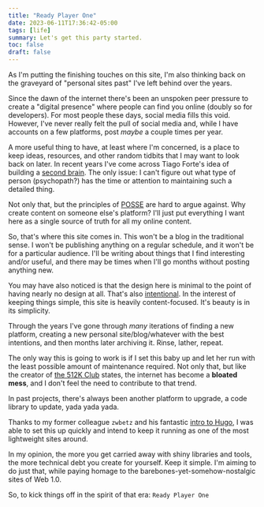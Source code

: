```yaml
---
title: "Ready Player One"
date: 2023-06-11T17:36:42-05:00
tags: [life]
summary: Let's get this party started.
toc: false
draft: false
---
```


As I'm putting the finishing touches on this site, I'm also thinking back on the graveyard of "personal sites past" I've left behind over the years. 

Since the dawn of the internet there's been an unspoken peer pressure to create a "digital presence" where people can find you online (doubly so for developers). For most people these days, social media fills this void. However, I've never really felt the pull of social media and, while I have accounts on a few platforms, post *maybe* a couple times per year.

A more useful thing to have, at least where I'm concerned, is a place to keep ideas, resources, and other random tidbits that I may want to look back on later. In recent years I've come across Tiago Forte's idea of building a [second brain](https://fortelabs.com/blog/basboverview/). The only issue: I can't figure out what type of person (psychopath?) has the time or attention to maintaining such a detailed thing.

Not only that, but the principles of [POSSE](https://indieweb.org/POSSE) are hard to argue against. Why create content on someone else's platform? I'll just put everything I want here as a single source of truth for all my online content.

So, that's where this site comes in. This won't be a blog in the traditional sense. I won't be publishing anything on a regular schedule, and it won't be for a particular audience. I'll be writing about things that I find interesting and/or useful, and there may be times when I'll go months without posting anything new.

You may have also noticed is that the design here is minimal to the point of having nearly no design at all. That's also [intentional](https://thewebisfucked.com/). In the interest of keeping things simple, this site is heavily content-focused. It's beauty is in its simplicity.

Through the years I've gone through *many* iterations of finding a new platform, creating a new personal site/blog/whatever with the best intentions, and then months later archiving it. Rinse, lather, repeat.

The only way this is going to work is if I set this baby up and let her run with the least possible amount of maintenance required. Not only that, but like the creator of [the 512K Club](https://512kb.club) states, the internet has become a __bloated mess__, and I don't feel the need to contribute to that trend.

In past projects, there's always been another platform to upgrade, a code library to update, yada yada yada. 

Thanks to my former colleague `zwbetz` and his fantastic [intro to Hugo](https://zwbetz.com/make-a-hugo-blog-from-scratch/), I was able to set this up quickly and intend to keep it running as one of the most lightweight sites around.

In my opinion, the more you get carried away with shiny libraries and tools, the more technical debt you create for yourself. Keep it simple. I'm aiming to do just that, while paying homage to the barebones-yet-somehow-nostalgic sites of Web 1.0.

So, to kick things off in the spirit of that era: `Ready Player One`
